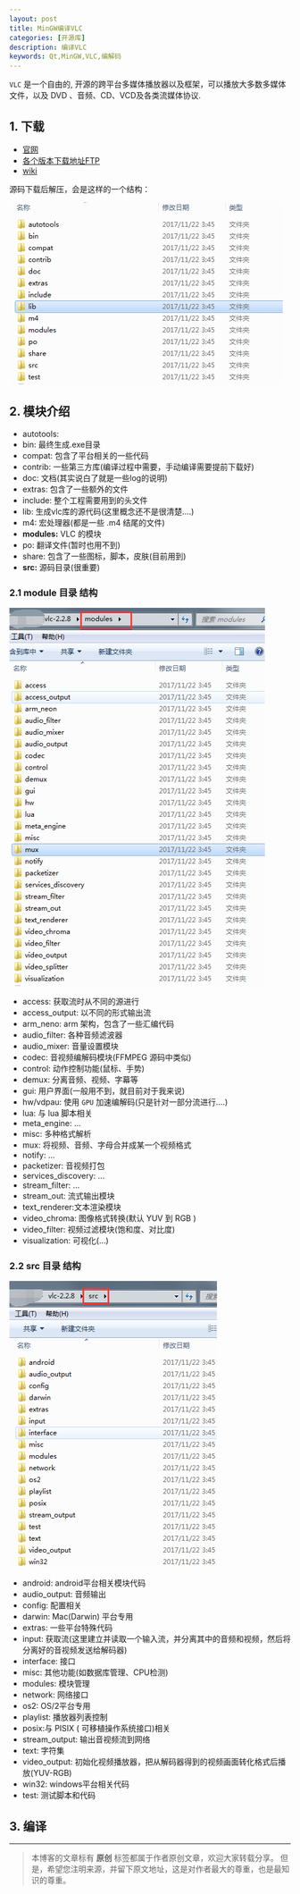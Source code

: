 ```yaml
---
layout: post
title: MinGW编译VLC
categories: [开源库]
description: 编译VLC
keywords: Qt,MinGW,VLC,编解码
---
```


`VLC` 是一个自由的, 开源的跨平台多媒体播放器以及框架，可以播放大多数多媒体文件，以及 DVD 、音频、CD、VCD及各类流媒体协议.


## 1. 下载

- [官网](http://www.videolan.org/)
- [各个版本下载地址FTP](http://download.videolan.org/pub/videolan/vlc/)
- [wiki](https://wiki.videolan.org/AndroidCompile)

源码下载后解压，会是这样的一个结构：

![](/res/img/blog/3rdparty/vlc_file.png)

## 2. 模块介绍

- autotools: 
- bin: 最终生成.exe目录
- compat: 包含了平台相关的一些代码
- contrib: 一些第三方库(编译过程中需要，手动编译需要提前下载好)
- doc: 文档(其实说白了就是一些log的说明)
- extras: 包含了一些额外的文件
- include:  整个工程需要用到的头文件
- lib: 生成vlc库的源代码(这里概念还不是很清楚....)
- m4: 宏处理器(都是一些 .m4 结尾的文件)
- **modules:** VLC 的模块
- po: 翻译文件(暂时也用不到)
- share: 包含了一些图标，脚本，皮肤(目前用到)
- **src:** 源码目录(很重要) 

### 2.1 module 目录 结构

![](/res/img/blog/3rdparty/vlc_module.png)

- access: 获取流时从不同的源进行
- access_output: 以不同的形式输出流
- arm_neno: arm 架构，包含了一些汇编代码
- audio_filter: 各种音频滤波器
- audio_mixer: 音量设置模块
- codec: 音视频编解码模块(FFMPEG 源码中类似)
- control: 动作控制功能(鼠标、手势)
- demux: 分离音频、视频、字幕等
- gui: 用户界面(一般用不到，就目前对于我来说)
- hw/vdpau: 使用 `GPU` 加速编解码(只是针对一部分流进行....)
- lua: 与 lua 脚本相关
- meta_engine: ...
- misc: 多种格式解析
- mux: 将视频、音频、字母合并成某一个视频格式
- notify: ...
- packetizer: 音视频打包
- services_discovery: ...
- stream_filter: ...
- stream_out: 流式输出模块
- text_renderer:文本渲染模块
- video_chroma: 图像格式转换(默认 YUV 到 RGB )
- video_filter: 视频过滤模块(饱和度、对比度)
- visualization: 可视化(...)

### 2.2 src 目录 结构

![](/res/img/blog/3rdparty/vlc_src.png)

- android: android平台相关模块代码
- audio_output: 音频输出
- config: 配置相关
- darwin: Mac(Darwin) 平台专用
- extras: 一些平台特殊代码
- input: 获取流(这里建立并读取一个输入流，并分离其中的音频和视频，然后将分离好的音视频发送给解码器)
- interface: 接口
- misc: 其他功能(如数据库管理、CPU检测)
- modules: 模块管理
- network: 网络接口
- os2: OS/2平台专用
- playlist: 播放器列表控制
- posix:与 PISIX ( 可移植操作系统接口)相关
- stream_output: 输出音视频流到网络
- text: 字符集
- video_output: 初始化视频播放器，把从解码器得到的视频画面转化格式后播放(YUV-RGB)
- win32: windows平台相关代码
- test: 测试脚本和代码


## 3. 编译



---
>本博客的文章标有 **原创** 标签都属于作者原创文章，欢迎大家转载分享。
但是，希望您注明来源，并留下原文地址，这是对作者最大的尊重，也是最知识的尊重。

